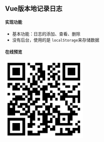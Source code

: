 ## Vue版本地记录日志
#### 实现功能
- 基本功能：日志的添加、查看、删除
- 没有后台，使用的是 `localStorage`来存储数据
#### 在线预览
![二维码预览](./src/assets/1587806659.png)